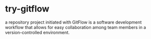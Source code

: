 # try-gitflow

a repository project initiated with GitFlow is a software development workflow that allows for easy collaboration among team members in a version-controlled environment.
